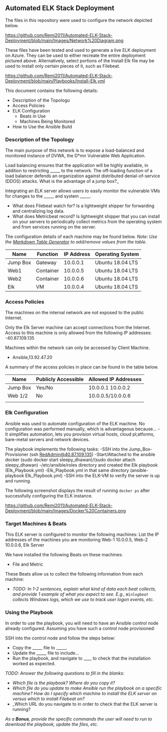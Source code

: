 ## Automated ELK Stack Deployment

The files in this repository were used to configure the network depicted below.

https://github.com/Remi2011/Automated-ELK-Stack-Deployment/blob/main/Images/Network%20Diagram.png

These files have been tested and used to generate a live ELK deployment on Azure. They can be used to either recreate the entire deployment pictured above. Alternatively, select portions of the Install Elk file may be used to install only certain pieces of it, such as Filebeat.

https://github.com/Remi2011/Automated-ELK-Stack-Deployment/blob/main/Playbooks/Install-Elk.yml

This document contains the following details:
- Description of the Topologu
- Access Policies
- ELK Configuration
  - Beats in Use
  - Machines Being Monitored
- How to Use the Ansible Build


### Description of the Topology

The main purpose of this network is to expose a load-balanced and monitored instance of DVWA, the D*mn Vulnerable Web Application.

Load balancing ensures that the application will be highly available, in addition to restricting _____ to the network.
The off-loading function of a load balancer defends an organization against distributed denial-of-service (DDOS) attacks. What is the advantage of a jump box?_

Integrating an ELK server allows users to easily monitor the vulnerable VMs for changes to the _____ and system _____.
- What does Filebeat watch for? Is a lightweight shipper for forwarding and centralizing log data.
- What does Metricbeat record?  Is lightweight shipper that you can install on your servers to periodically collect metrics from the operating system and from services running on the server.

The configuration details of each machine may be found below.
_Note: Use the [Markdown Table Generator](http://www.tablesgenerator.com/markdown_tables) to add/remove values from the table_.

| Name     | Function | IP Address | Operating System |
|----------|----------|------------|------------------|
| Jump Box | Gateway  | 10.0.0.1   | Ubuntu 18.04 LTS |
| Web1     | Container | 10.0.0.5   | Ubuntu 18.04 LTS |
| Web2     | Container| 10.0.0.6   | Ubuntu 18.04 LTS |
| Elk      |   VM     | 10.0.0.4   | Ubuntu 18.04 LTS |

### Access Policies

The machines on the internal network are not exposed to the public Internet. 

Only the Elk Server machine can accept connections from the Internet. Access to this machine is only allowed from the following IP addresses:
-40.87.109.135

Machines within the network can only be accessed by Client Machine.
- Ansible,13.92.47.20 

A summary of the access policies in place can be found in the table below.

| Name     | Publicly Accessible | Allowed IP Addresses |
|----------|---------------------|----------------------|
| Jump Box | Yes/No              | 10.0.0.1 10.0.0.2    |
|Web 1/2   | No                  | 10.0.0.5/10.0.0.6    |
|          |                     |                      |

### Elk Configuration

Ansible was used to automate configuration of the ELK machine. No configuration was performed manually, which is advantageous because...
-It simplifies automation, lets you provision virtual hosts, cloud pl;atforms, bare-metal servers and network devices.

The playbook implements the following tasks:
-SSH into the Jump_Box-Provisioner (ssh RedAdmin@40.87.109.135)
-Start/Attached to the ansible docker (sudo docker start sleepy_dhawan)/(sudo docker attach sleepy_dhawan)
-/etc/ansible/roles directory and created the Elk playbook (Elk_Playbook.yml)
-Elk_Playbook.yml in that same directory (ansible-playbook Elk_Playbook.yml)
-SSH into the ELK-VM to verify the server is up and running.

The following screenshot displays the result of running `docker ps` after successfully configuring the ELK instance.

https://github.com/Remi2011/Automated-ELK-Stack-Deployment/blob/main/Images/Docker%20Containers.png

### Target Machines & Beats
This ELK server is configured to monitor the following machines:
List the IP addresses of the machines you are monitoring Web-1 10.0.0.5, Web-2 10.0.0.6, Elk Server 

We have installed the following Beats on these machines:
- File and Metric 

These Beats allow us to collect the following information from each machine:
- _TODO: In 1-2 sentences, explain what kind of data each beat collects, and provide 1 example of what you expect to see. E.g., `Winlogbeat` collects Windows logs, which we use to track user logon events, etc._

### Using the Playbook
In order to use the playbook, you will need to have an Ansible control node already configured. Assuming you have such a control node provisioned: 

SSH into the control node and follow the steps below:
- Copy the _____ file to _____.
- Update the _____ file to include...
- Run the playbook, and navigate to ____ to check that the installation worked as expected.

_TODO: Answer the following questions to fill in the blanks:_
- _Which file is the playbook? Where do you copy it?_
- _Which file do you update to make Ansible run the playbook on a specific machine? How do I specify which machine to install the ELK server on versus which to install Filebeat on?_
- _Which URL do you navigate to in order to check that the ELK server is running?

_As a **Bonus**, provide the specific commands the user will need to run to download the playbook, update the files, etc._
